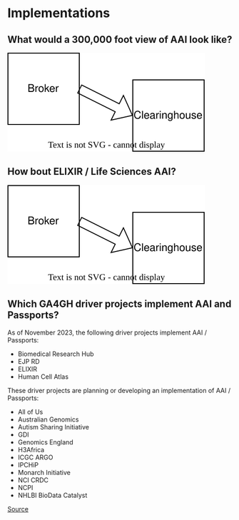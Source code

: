 # Implementations

## What would a 300,000 foot view of AAI look like?

![this](abstract-aai.drawio.svg)

## How bout ELIXIR / Life Sciences AAI?

![this](elixir-lsaai.drawio.svg)

## Which GA4GH driver projects implement AAI and Passports?

As of November 2023, the following driver projects implement AAI / Passports:

- Biomedical Research Hub
- EJP RD
- ELIXIR
- Human Cell Atlas

These driver projects are planning or developing an implementation of AAI / Passports:

- All of Us
- Australian Genomics
- Autism Sharing Initiative
- GDI
- Genomics England
- H3Africa
- ICGC ARGO
- IPCHiP
- Monarch Initiative
- NCI CRDC
- NCPI
- NHLBI BioData Catalyst

[Source](https://docs.google.com/spreadsheets/d/11pPTKVW3j3_WHigWw4UOvlkQbPkM_z-ICgksE5L1vEY)
